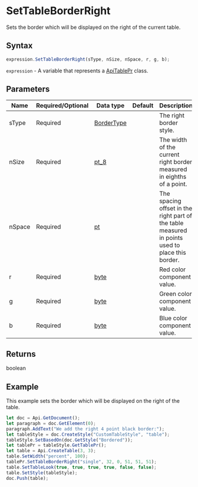 # SetTableBorderRight

Sets the border which will be displayed on the right of the current table.

## Syntax

```javascript
expression.SetTableBorderRight(sType, nSize, nSpace, r, g, b);
```

`expression` - A variable that represents a [ApiTablePr](../ApiTablePr.md) class.

## Parameters

| **Name** | **Required/Optional** | **Data type** | **Default** | **Description** |
| ------------- | ------------- | ------------- | ------------- | ------------- |
| sType | Required | [BorderType](../../Enumeration/BorderType.md) |  | The right border style. |
| nSize | Required | [pt_8](../../Enumeration/pt_8.md) |  | The width of the current right border measured in eighths of a point. |
| nSpace | Required | [pt](../../Enumeration/pt.md) |  | The spacing offset in the right part of the table measured in points used to place this border. |
| r | Required | [byte](../../Enumeration/byte.md) |  | Red color component value. |
| g | Required | [byte](../../Enumeration/byte.md) |  | Green color component value. |
| b | Required | [byte](../../Enumeration/byte.md) |  | Blue color component value. |

## Returns

boolean

## Example

This example sets the border which will be displayed on the right of the table.

```javascript editor-docx
let doc = Api.GetDocument();
let paragraph = doc.GetElement(0);
paragraph.AddText("We add the right 4 point black border:");
let tableStyle = doc.CreateStyle("CustomTableStyle", "table");
tableStyle.SetBasedOn(doc.GetStyle("Bordered"));
let tablePr = tableStyle.GetTablePr();
let table = Api.CreateTable(3, 3);
table.SetWidth("percent", 100);
tablePr.SetTableBorderRight("single", 32, 0, 51, 51, 51);
table.SetTableLook(true, true, true, true, false, false);
table.SetStyle(tableStyle);
doc.Push(table);
```
